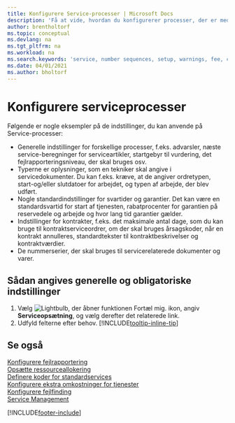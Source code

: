 ```yaml
---
title: Konfigurere Service-processer | Microsoft Docs
description: 'Få at vide, hvordan du konfigurerer processer, der er med til at sikre, at dine kunder er tilfredse med din kundeservice.'
author: brentholtorf
ms.topic: conceptual
ms.devlang: na
ms.tgt_pltfrm: na
ms.workload: na
ms.search.keywords: 'service, number sequences, setup, warnings, fee, contracts, warranties'
ms.date: 04/01/2021
ms.author: bholtorf
---
```

# <a name="configure-service-processes"></a>Konfigurere serviceprocesser
Følgende er nogle eksempler på de indstillinger, du kan anvende på Service-processer:  
  
* Generelle indstillinger for forskellige processer, f.eks. advarsler, næste service-beregninger for serviceartikler, startgebyr til vurdering, det fejlrapporteringsniveau, der skal bruges osv.  
* Typerne er oplysninger, som en tekniker skal angive i servicedokumenter. Du kan f.eks. kræve, at de angiver ordretypen, start-og/eller slutdatoer for arbejdet, og typen af arbejde, der blev udført.  
* Nogle standardindstillinger for svartider og garantier. Det kan være en standardsvartid for start af tjenesten, rabatprocenter for garantien på reservedele og arbejde og hvor lang tid garantier gælder.  
* Indstillinger for kontrakter, f.eks. det maksimale antal dage, som du kan bruge til kontraktserviceordrer, om der skal bruges årsagskoder, når en kontrakt annulleres, standardtekster til kontraktbeskrivelser og kontraktværdier.  
* De nummerserier, der skal bruges til servicerelaterede dokumenter og varer.  

## <a name="to-enter-general-and-mandatory-settings"></a>Sådan angives generelle og obligatoriske indstillinger
1. Vælg ![Lightbulb, der åbner funktionen Fortæl mig.](media/ui-search/search_small.png "Fortæl mig, hvad du vil foretage dig") ikon, angiv **Serviceopsætning**, og vælg derefter det relaterede link.
2. Udfyld felterne efter behov. [!INCLUDE[tooltip-inline-tip](includes/tooltip-inline-tip_md.md)]  

## <a name="see-also"></a>Se også
[Konfigurere fejlrapportering](service-how-setup-fault-reporting.md)  
[Opsætte ressourceallokering](service-how-setup-resource-allocation.md)  
[Definere koder for standardservices](service-how-setup-service-coding.md)  
[Konfigurere ekstra omkostninger for tjenester](service-how-setup-service-costs-pricing.md)  
[Konfigurere fejlfinding](service-how-setup-troubleshooting.md)  
[Service Management](service-service.md)  


[!INCLUDE[footer-include](includes/footer-banner.md)]
